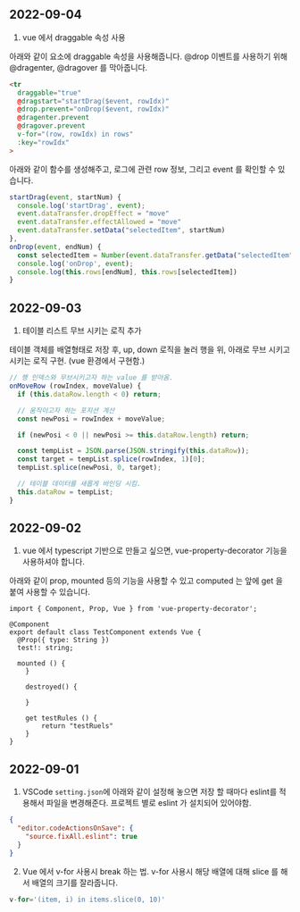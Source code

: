 ## 2022-09-04

1. vue 에서 draggable 속성 사용

아래와 같이 요소에 draggable 속성을 사용해줍니다. 
@drop 이벤트를 사용하기 위해 @dragenter, @dragover 를 막아줍니다.

```html
<tr
  draggable="true"
  @dragstart="startDrag($event, rowIdx)"
  @drop.prevent="onDrop($event, rowIdx)"
  @dragenter.prevent
  @dragover.prevent
  v-for="(row, rowIdx) in rows"
  :key="rowIdx"
>
```

아래와 같이 함수를 생성해주고, 로그에 관련 row 정보, 그리고 event 를 확인할 수 있습니다.
```js
startDrag(event, startNum) {
  console.log('startDrag', event);
  event.dataTransfer.dropEffect = "move"
  event.dataTransfer.effectAllowed = "move"
  event.dataTransfer.setData("selectedItem", startNum)
},
onDrop(event, endNum) {
  const selectedItem = Number(event.dataTransfer.getData("selectedItem"))
  console.log('onDrop', event);
  console.log(this.rows[endNum], this.rows[selectedItem])
}
```


## 2022-09-03

1. 테이블 리스트 무브 시키는 로직 추가 

테이블 객체를 배열형태로 저장 후, up, down 로직을 눌러 행을 위, 아래로 무브 시키고 시키는 로직 구현. (vue 환경에서 구현함.)
```js
// 행 인덱스와 무브시키고자 하는 value 를 받아옴.
onMoveRow (rowIndex, moveValue) {
  if (this.dataRow.length < 0) return;

  // 움직이고자 하는 포지션 계산
  const newPosi = rowIndex + moveValue;

  if (newPosi < 0 || newPosi >= this.dataRow.length) return;

  const tempList = JSON.parse(JSON.stringify(this.dataRow));
  const target = tempList.splice(rowIndex, 1)[0];
  tempList.splice(newPosi, 0, target);

  // 테이블 데이터를 새롭게 바인딩 시킴.
  this.dataRow = tempList;
}
```

## 2022-09-02

1. vue 에서 typescript 기반으로 만들고 싶으면, vue-property-decorator 기능을 사용하셔야 합니다.

아래와 같이 prop, mounted 등의 기능을 사용할 수 있고 computed 는 앞에 get 을 붙여 사용할 수 있습니다.

```
import { Component, Prop, Vue } from 'vue-property-decorator';

@Component
export default class TestComponent extends Vue {
  @Prop({ type: String })
  test!: string;

  mounted () {
	}

	destroyed() {

	}

	get testRules () {
		return "testRuels"
	}
}
```

## 2022-09-01

1. VSCode `setting.json`에 아래와 같이 설정해 놓으면 저장 할 때마다 eslint를 적용해서 파일을 변경해준다.
프로젝트 별로 eslint 가 설치되어 있어야함.

```json
{
  "editor.codeActionsOnSave": {
    "source.fixAll.eslint": true
  }
}
```

2. Vue 에서 v-for 사용시 break 하는 법. 
v-for 사용시 해당 배열에 대해 slice 를 해서 배열의 크기를 잘라줍니다.

```js
v-for='(item, i) in items.slice(0, 10)'
```